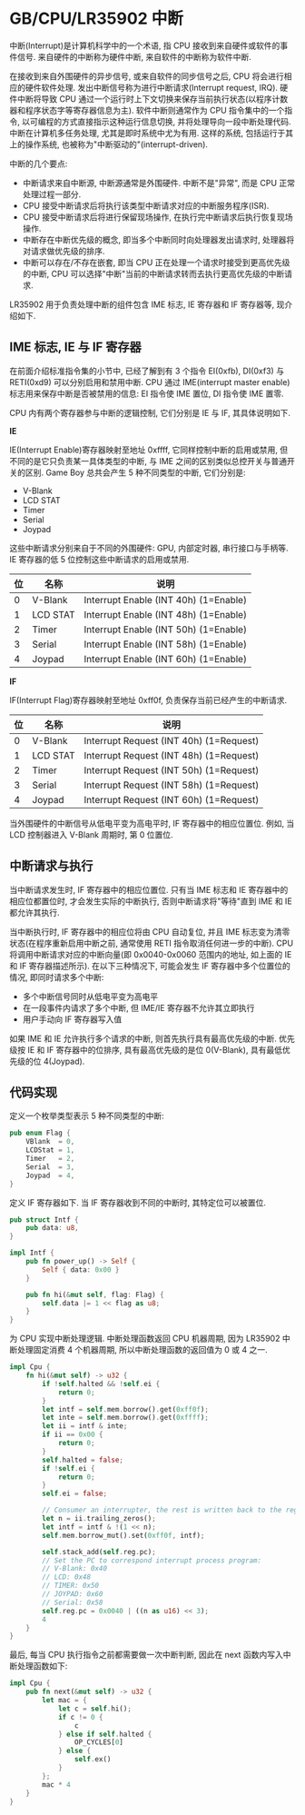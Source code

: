 # GB/CPU/LR35902 中断

中断(Interrupt)是计算机科学中的一个术语, 指 CPU 接收到来自硬件或软件的事件信号. 来自硬件的中断称为硬件中断, 来自软件的中断称为软件中断.

在接收到来自外围硬件的异步信号, 或来自软件的同步信号之后, CPU 将会进行相应的硬件软件处理. 发出中断信号称为进行中断请求(Interrupt request, IRQ). 硬件中断将导致 CPU 通过一个运行时上下文切换来保存当前执行状态(以程序计数器和程序状态字等寄存器信息为主). 软件中断则通常作为 CPU 指令集中的一个指令, 以可编程的方式直接指示这种运行信息切换, 并将处理导向一段中断处理代码. 中断在计算机多任务处理, 尤其是即时系统中尤为有用. 这样的系统, 包括运行于其上的操作系统, 也被称为"中断驱动的"(interrupt-driven).

中断的几个要点:

- 中断请求来自中断源, 中断源通常是外围硬件. 中断不是"异常", 而是 CPU 正常处理过程一部分.
- CPU 接受中断请求后将执行该类型中断请求对应的中断服务程序(ISR).
- CPU 接受中断请求后将进行保留现场操作, 在执行完中断请求后执行恢复现场操作.
- 中断存在中断优先级的概念, 即当多个中断同时向处理器发出请求时, 处理器将对请求做优先级的排序.
- 中断可以存在/不存在嵌套, 即当 CPU 正在处理一个请求时接受到更高优先级的中断, CPU 可以选择"中断"当前的中断请求转而去执行更高优先级的中断请求.

LR35902 用于负责处理中断的组件包含 IME 标志, IE 寄存器和 IF 寄存器等, 现介绍如下.

## IME 标志, IE 与 IF 寄存器

在前面介绍标准指令集的小节中, 已经了解到有 3 个指令 EI(0xfb), DI(0xf3) 与 RETI(0xd9) 可以分别启用和禁用中断. CPU 通过 IME(interrupt master enable) 标志用来保存中断是否被禁用的信息: EI 指令使 IME 置位, DI 指令使 IME 置零.

CPU 内有两个寄存器参与中断的逻辑控制, 它们分别是 IE 与 IF, 其具体说明如下.

**IE**

IE(Interrupt Enable)寄存器映射至地址 0xffff, 它同样控制中断的启用或禁用, 但不同的是它只负责某一具体类型的中断, 与 IME 之间的区别类似总控开关与普通开关的区别. Game Boy 总共会产生 5 种不同类型的中断, 它们分别是:

- V-Blank
- LCD STAT
- Timer
- Serial
- Joypad

这些中断请求分别来自于不同的外围硬件: GPU, 内部定时器, 串行接口与手柄等. IE 寄存器的低 5 位控制这些中断请求的启用或禁用.

位  |   名称   |                 说明
--- | -------- | -------------------------------------
0   | V-Blank  | Interrupt Enable (INT 40h) (1=Enable)
1   | LCD STAT | Interrupt Enable (INT 48h) (1=Enable)
2   | Timer    | Interrupt Enable (INT 50h) (1=Enable)
3   | Serial   | Interrupt Enable (INT 58h) (1=Enable)
4   | Joypad   | Interrupt Enable (INT 60h) (1=Enable)

**IF**

IF(Interrupt Flag)寄存器映射至地址 0xff0f, 负责保存当前已经产生的中断请求.

位  |   名称   |                  说明
--- | -------- | ---------------------------------------
0   | V-Blank  | Interrupt Request (INT 40h) (1=Request)
1   | LCD STAT | Interrupt Request (INT 48h) (1=Request)
2   | Timer    | Interrupt Request (INT 50h) (1=Request)
3   | Serial   | Interrupt Request (INT 58h) (1=Request)
4   | Joypad   | Interrupt Request (INT 60h) (1=Request)

当外围硬件的中断信号从低电平变为高电平时, IF 寄存器中的相应位置位. 例如, 当 LCD 控制器进入 V-Blank 周期时, 第 0 位置位.

## 中断请求与执行

当中断请求发生时, IF 寄存器中的相应位置位. 只有当 IME 标志和 IE 寄存器中的相应位都置位时, 才会发生实际的中断执行, 否则中断请求将"等待"直到 IME 和 IE 都允许其执行.

当中断执行时, IF 寄存器中的相应位将由 CPU 自动复位, 并且 IME 标志变为清零状态(在程序重新启用中断之前, 通常使用 RETI 指令取消任何进一步的中断). CPU 将调用中断请求对应的中断向量(即 0x0040-0x0060 范围内的地址, 如上面的 IE 和 IF 寄存器描述所示).
在以下三种情况下, 可能会发生 IF 寄存器中多个位置位的情况, 即同时请求多个中断:

- 多个中断信号同时从低电平变为高电平
- 在一段事件内请求了多个中断, 但 IME/IE 寄存器不允许其立即执行
- 用户手动向 IF 寄存器写入值

如果 IME 和 IE 允许执行多个请求的中断, 则首先执行具有最高优先级的中断. 优先级按 IE 和 IF 寄存器中的位排序, 具有最高优先级的是位 0(V-Blank), 具有最低优先级的位 4(Joypad).

## 代码实现

定义一个枚举类型表示 5 种不同类型的中断:

```rs
pub enum Flag {
    VBlank  = 0,
    LCDStat = 1,
    Timer   = 2,
    Serial  = 3,
    Joypad  = 4,
}
```

定义 IF 寄存器如下. 当 IF 寄存器收到不同的中断时, 其特定位可以被置位.

```rs
pub struct Intf {
    pub data: u8,
}

impl Intf {
    pub fn power_up() -> Self {
        Self { data: 0x00 }
    }

    pub fn hi(&mut self, flag: Flag) {
        self.data |= 1 << flag as u8;
    }
}
```

为 CPU 实现中断处理逻辑. 中断处理函数返回 CPU 机器周期, 因为 LR35902 中断处理固定消费 4 个机器周期, 所以中断处理函数的返回值为 0 或 4 之一.

```rs
impl Cpu {
    fn hi(&mut self) -> u32 {
        if !self.halted && !self.ei {
            return 0;
        }
        let intf = self.mem.borrow().get(0xff0f);
        let inte = self.mem.borrow().get(0xffff);
        let ii = intf & inte;
        if ii == 0x00 {
            return 0;
        }
        self.halted = false;
        if !self.ei {
            return 0;
        }
        self.ei = false;

        // Consumer an interrupter, the rest is written back to the register
        let n = ii.trailing_zeros();
        let intf = intf & !(1 << n);
        self.mem.borrow_mut().set(0xff0f, intf);

        self.stack_add(self.reg.pc);
        // Set the PC to correspond interrupt process program:
        // V-Blank: 0x40
        // LCD: 0x48
        // TIMER: 0x50
        // JOYPAD: 0x60
        // Serial: 0x58
        self.reg.pc = 0x0040 | ((n as u16) << 3);
        4
    }
}
```

最后, 每当 CPU 执行指令之前都需要做一次中断判断, 因此在 next 函数内写入中断处理函数如下:

```rs
impl Cpu {
    pub fn next(&mut self) -> u32 {
        let mac = {
            let c = self.hi();
            if c != 0 {
                c
            } else if self.halted {
                OP_CYCLES[0]
            } else {
                self.ex()
            }
        };
        mac * 4
    }
}
```
